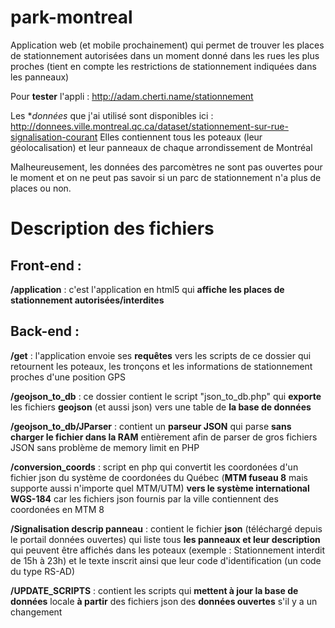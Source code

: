 # park-montreal
Application web (et mobile prochainement) qui permet de trouver les places de stationnement autorisées dans un moment donné dans les rues les plus proches (tient en compte les restrictions de stationnement indiquées dans les panneaux)

Pour **tester** l'appli : http://adam.cherti.name/stationnement

Les **données* que j'ai utilisé sont disponibles ici : http://donnees.ville.montreal.qc.ca/dataset/stationnement-sur-rue-signalisation-courant
Elles contiennent tous les poteaux (leur géolocalisation) et leur panneaux de chaque arrondissement de Montréal

Malheureusement, les données des parcomètres ne sont pas ouvertes pour le moment et on ne peut pas savoir si un parc de stationnement n'a plus de places ou non.

# Description des fichiers 

## Front-end :
**/application** : c'est l'application en html5 qui **affiche les places de stationnement autorisées/interdites**

## Back-end :
**/get** : l'application envoie ses **requêtes** vers les scripts de ce dossier qui retournent les poteaux, les tronçons et les informations de stationnement proches d'une position GPS

**/geojson_to_db** : ce dossier contient le script "json_to_db.php" qui **exporte** les fichiers **geojson** (et aussi json) vers une table de **la base de données**

**/geojson_to_db/JParser** : contient un **parseur JSON** qui parse **sans charger le fichier dans la RAM** entièrement afin de parser de gros fichiers JSON sans problème de memory limit en PHP

**/conversion_coords** : script en php qui convertit les coordonées d'un fichier json du système de coordonées du Québec (**MTM fuseau 8** mais supporte aussi n'importe quel MTM/UTM) **vers le système international WGS-184** car les fichiers json fournis par la ville contiennent des coordonées en MTM 8

**/Signalisation descrip panneau** : contient le fichier **json** (téléchargé depuis le portail données ouvertes) qui liste tous **les panneaux et leur description** qui peuvent être affichés dans les poteaux (exemple : Stationnement interdit de 15h à 23h) et le texte inscrit ainsi que leur code d'identification (un code du type RS-AD)

**/UPDATE_SCRIPTS** : contient les scripts qui **mettent à jour la base de données** locale **à partir** des fichiers json des **données ouvertes** s'il y a un changement
